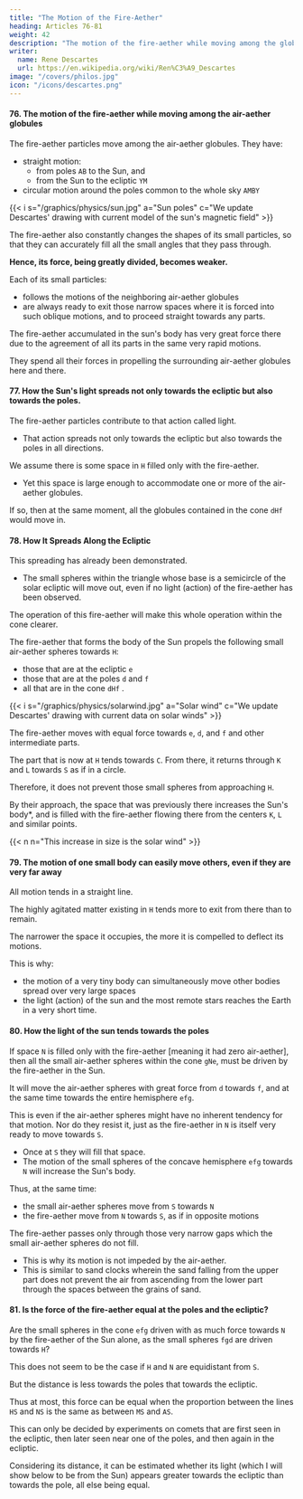```yaml
---
title: "The Motion of the Fire-Aether"
heading: Articles 76-81
weight: 42
description: "The motion of the fire-aether while moving among the globules of the air-aether"
writer:
  name: Rene Descartes
  url: https://en.wikipedia.org/wiki/Ren%C3%A9_Descartes
image: "/covers/philos.jpg"
icon: "/icons/descartes.png"
---
```




#### 76. The motion of the fire-aether while moving among the air-aether globules 

The fire-aether particles move among the air-aether globules. They have:
- straight motion:
  - from poles `AB` to the Sun, and
  - from the Sun to the ecliptic `YM`
- circular motion around the poles common to the whole sky `AMBY` 

{{< i s="/graphics/physics/sun.jpg" a="Sun poles" c="We update Descartes' drawing with current model of the sun's magnetic field" >}}

The fire-aether also constantly changes the shapes of its small particles, so that they can accurately fill all the small angles that they pass through.

<!-- But also, it spends the greatest and most significant part of its motion in  -->

**Hence, its force, being greatly divided, becomes weaker.** 

Each of its small particles:
- follows the motions of the neighboring air-aether globules
- are always ready to exit those narrow spaces where it is forced into such oblique motions, and to proceed straight towards any parts. 

The fire-aether accumulated in the sun's body has very great force there due to the agreement of all its parts in the same very rapid motions.

They spend all their forces in propelling the surrounding air-aether globules here and there.


#### 77. How the Sun's light spreads not only towards the ecliptic but also towards the poles.

The fire-aether particles contribute to that action called light. 
- That action spreads not only towards the ecliptic but also towards the poles in all directions. 

We assume there is some space in `H` filled only with the fire-aether.
- Yet this space is large enough to accommodate one or more of the air-aether globules.

If so, then at the same moment, all the globules contained in the cone `dHf` would move in.

<!-- , whose base is the concave hemisphere `def`, -->


#### 78. How It Spreads Along the Ecliptic

This spreading has already been demonstrated.
- The small spheres within the triangle whose base is a semicircle of the solar ecliptic will move out, even if no light (action) of the fire-aether has been observed.

<!-- But now this same phenomenon, along with the remaining spheres contained within the entire cone, will become clearer through  -->

The operation of this fire-aether will make this whole operation within the cone clearer. 

The fire-aether that forms the body of the Sun propels the following small air-aether spheres towards `H`:
- those that are at the ecliptic `e`
- those that are at the poles `d` and `f`
- all that are in the cone `dHf` . 

{{< i s="/graphics/physics/solarwind.jpg" a="Solar wind" c="We update Descartes' drawing with current data on solar winds" >}}


The fire-aether moves with equal force towards `e`, `d`, and `f` and other intermediate parts.

The part that is now at `H` tends towards `C`. From there, it returns through `K` and `L` towards `S` as if in a circle. 

Therefore, it does not prevent those small spheres from approaching `H`. 

By their approach, the space that was previously there increases the Sun's body*, and is filled with the fire-aether flowing there from the centers `K`, `L` and similar points.

{{< n n="This increase in size is the solar wind" >}}


#### 79. The motion of one small body can easily move others, even if they are very far away

All motion tends in a straight line.

The highly agitated matter existing in `H` tends more to exit from there than to remain.

The narrower the space it occupies, the more it is compelled to deflect its motions. 

This is why:
- the motion of a very tiny body can simultaneously move other bodies spread over very large spaces
- the light (action) of the sun and the most remote stars reaches the Earth in a very short time.


#### 80. How the light of the sun tends towards the poles

If space `N` is filled only with the fire-aether [meaning it had zero air-aether], then all the small air-aether spheres within the cone `gNe`, must be driven by the fire-aether in the Sun.

It will move the air-aether spheres with great force from `d` towards `f`, and at the same time towards the entire hemisphere `efg`.

This is even if the air-aether spheres might have no inherent tendency for that motion. Nor do they resist it, just as the fire-aether in `N` is itself very ready to move towards `S`.
- Once at `S` they will fill that space.
- The motion of the small spheres of the concave hemisphere `efg` towards `N` will increase the Sun's body.

Thus, at the same time:
- the small air-aether spheres move from `S` towards `N`
- the fire-aether move from `N` towards `S`, as if in opposite motions 

The fire-aether passes only through those very narrow gaps which the small air-aether spheres do not fill.
- This is why its motion is not impeded by the air-aether. 
- This is similar to sand clocks wherein the sand falling from the upper part does not prevent the air from ascending from the lower part through the spaces between the grains of sand.


#### 81. Is the force of the fire-aether equal at the poles and the ecliptic?

Are the small spheres in the cone `efg` driven with as much force towards `N` by the fire-aether of the Sun alone, as the small spheres `fgd` are driven towards `H`?

 <!-- by the same matter of the Sun and their own motion; which -->

This does not seem to be the case if `H` and `N` are equidistant from `S`. 

But the distance is less towards the poles that towards the ecliptic.

 <!-- between the Sun and the circumference of the sky that surrounds it, than towards the :  -->

Thus at most, this force can be equal when the proportion between the lines `HS` and `NS` is the same as between `MS` and `AS`. 

This can only be decided by experiments on comets that are first seen in the ecliptic, then later seen near one of the poles, and then again in the ecliptic.

<!-- We have only one natural phenomenon from which an experiment of this matter can be drawn: namely, when a comet travels such a part of the sky that, first seen   -->

Considering its distance, it can be estimated whether its light (which I will show below to be from the Sun) appears greater towards the ecliptic than towards the pole, all else being equal.
